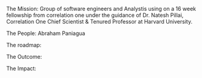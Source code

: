 The Mission:
Group of software engineers and Analystis using on a 16 week fellowship from correlation one under the guidance of Dr. Natesh Pillai, Correlation One Chief Scientist & Tenured Professor at Harvard University. 


The People: 
Abraham Paniagua 


The roadmap:


The Outcome:


The Impact: 
